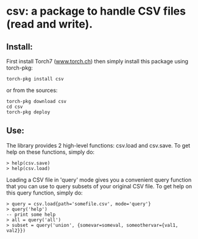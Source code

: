 # csv: a package to handle CSV files (read and write).

## Install:

First install Torch7 (www.torch.ch) then simply install this package
using torch-pkg:

```
torch-pkg install csv
```

or from the sources:

```
torch-pkg download csv
cd csv
torch-pkg deploy
```

## Use:

The library provides 2 high-level functions: csv.load and csv.save. To get help
on these functions, simply do:

```
> help(csv.save)
> help(csv.load)
```

Loading a CSV file in 'query' mode gives you a convenient query function that
you can use to query subsets of your original CSV file. To get help on this query
function, simply do:

```
> query = csv.load{path='somefile.csv', mode='query'}
> query('help')
-- print some help
> all = query('all')
> subset = query('union', {somevar=someval, someothervar={val1, val2}})
